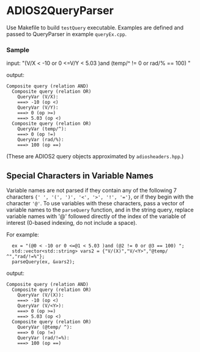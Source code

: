 # ADIOS2QueryParser

Use Makefile to build  `testQuery` executable. Examples are defined and passed to QueryParser in example `queryEx.cpp`.


### Sample

input: "(V/X < -10 or 0 <=V/Y < 5.03 )and (temp/^ != 0 or rad/% == 100) "

output:
```
Composite query (relation AND)
  Composite query (relation OR)
    QueryVar (V/X):
    ===> -10 (op <)
    QueryVar (V/Y):
    ===> 0 (op >=)
    ===> 5.03 (op <)
  Composite query (relation OR)
    QueryVar (temp/^):
    ===> 0 (op !=)
    QueryVar (rad/%):
    ===> 100 (op ==)
```
(These are ADIOS2 query objects approximated by `adiosheaders.hpp`.)

## Special Characters in Variable Names
Variable names are not parsed if they contain any of the following 7 characters `{' ', '(', ')', '<', '>', '!', '='}`, or if they begin with the character `'@'`. To use variables with these characters, pass a vector of variable names to the `parseQuery` function, and in the string query, replace variable names with '@' followed directly of the index of the variable of interest (0-based indexing, do not include a space).

For example:
```
  ex = "(@0 < -10 or 0 <=@1 < 5.03 )and (@2 != 0 or @3 == 100) ";
  std::vector<std::string> vars2 = {"V/(X)","V/<Y>","@temp/ ^","rad/!=%"};
  parseQuery(ex, &vars2);
```
output:
```
Composite query (relation AND)
  Composite query (relation OR)
    QueryVar (V/(X)):
    ===> -10 (op <)
    QueryVar (V/<Y>):
    ===> 0 (op >=)
    ===> 5.03 (op <)
  Composite query (relation OR)
    QueryVar (@temp/ ^):
    ===> 0 (op !=)
    QueryVar (rad/!=%):
    ===> 100 (op ==)
```
